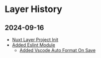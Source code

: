 # Layer History

## 2024-09-16

- [Nuxt Layer Project Init](https://nuxt.com/docs/guide/going-further/layers)
- [Added Eslint Module](https://eslint.nuxt.com/packages/module)
  - [Added Vscode Auto Format On Save](https://eslint.style/guide/faq#vs-code)
